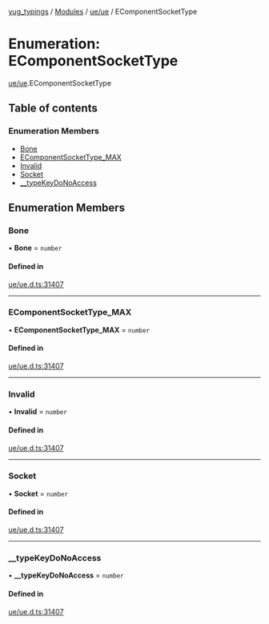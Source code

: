 [yug_typings](../README.md) / [Modules](../modules.md) / [ue/ue](../modules/ue_ue.md) / EComponentSocketType

# Enumeration: EComponentSocketType

[ue/ue](../modules/ue_ue.md).EComponentSocketType

## Table of contents

### Enumeration Members

- [Bone](ue_ue.EComponentSocketType.md#bone)
- [EComponentSocketType\_MAX](ue_ue.EComponentSocketType.md#ecomponentsockettype_max)
- [Invalid](ue_ue.EComponentSocketType.md#invalid)
- [Socket](ue_ue.EComponentSocketType.md#socket)
- [\_\_typeKeyDoNoAccess](ue_ue.EComponentSocketType.md#__typekeydonoaccess)

## Enumeration Members

### Bone

• **Bone** = `number`

#### Defined in

[ue/ue.d.ts:31407](https://github.com/YugMetaverse/yug_typings/blob/25cad34/ue/ue.d.ts#L31407)

___

### EComponentSocketType\_MAX

• **EComponentSocketType\_MAX** = `number`

#### Defined in

[ue/ue.d.ts:31407](https://github.com/YugMetaverse/yug_typings/blob/25cad34/ue/ue.d.ts#L31407)

___

### Invalid

• **Invalid** = `number`

#### Defined in

[ue/ue.d.ts:31407](https://github.com/YugMetaverse/yug_typings/blob/25cad34/ue/ue.d.ts#L31407)

___

### Socket

• **Socket** = `number`

#### Defined in

[ue/ue.d.ts:31407](https://github.com/YugMetaverse/yug_typings/blob/25cad34/ue/ue.d.ts#L31407)

___

### \_\_typeKeyDoNoAccess

• **\_\_typeKeyDoNoAccess** = `number`

#### Defined in

[ue/ue.d.ts:31407](https://github.com/YugMetaverse/yug_typings/blob/25cad34/ue/ue.d.ts#L31407)
